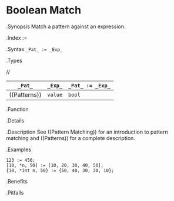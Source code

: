 # Boolean Match

.Synopsis
Match a pattern against an expression.

.Index
:=

.Syntax
`_Pat_ := _Exp_`

.Types

//

| `_Pat_`      | `_Exp_` |`_Pat_ := _Exp_` |
| --- | --- | --- |
| ((Patterns)) | `value` | `bool`         |


.Function

.Details

.Description
See ((Pattern Matching)) for an introduction to pattern matching and ((Patterns)) for a complete description.

.Examples
```rascal-shell
123 := 456;
[10, *n, 50] := [10, 20, 30, 40, 50];
{10, *int n, 50} := {50, 40, 30, 30, 10};
```
.Benefits

.Pitfalls

